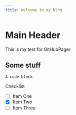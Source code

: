 ```yaml
---
title: Welcome to my blog
---
```


# Main Header
This is my test for GitHubPager

## Some stuff
```
A code block
````

Checklist

- [ ] Item One
- [x] Item Two
- [ ] Item Three
